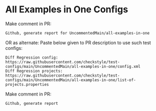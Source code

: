 # All Examples in One Configs
Make comment in PR:
```
Github, generate report for UncommentedMain/all-examples-in-one
```
OR as alternate:
Paste below given to PR description to use such test configs:
```
Diff Regression config: https://raw.githubusercontent.com/checkstyle/test-configs/main/UncommentedMain/all-examples-in-one/config.xml
Diff Regression projects: https://raw.githubusercontent.com/checkstyle/test-configs/main/UncommentedMain/all-examples-in-one/list-of-projects.properties
```
Make comment in PR:
```
Github, generate report
```
